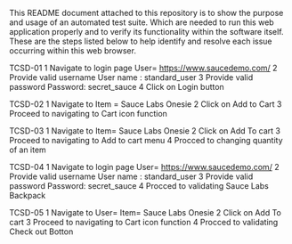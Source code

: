 This README document attached to this repository is to show the purpose and usage of an automated test suite. Which are needed to run this web application properly and to verify its functionality within the software itself. These are the steps listed below to help identify and resolve each issue occurring within this web browser.

TCSD-01
1	 Navigate to login page	 User= https://www.saucedemo.com/
2	 Provide valid username	 User name : standard_user
3	 Provide valid password	Password: secret_sauce
4	 Click on Login button	

TCSD-02
1	 Navigate to 	 Item = Sauce Labs Onesie
2	 Click on 	Add to Cart 
3	 Proceed to navigating to	Cart icon function

TCSD-03
1	 Navigate to 	 Item= Sauce Labs Onesie
2	Click on 	 Add To cart
3	 Proceed to navigating to	 Add  to cart menu
4	 Procced to changing	quantity of an item

TCSD-04
1	 Navigate to login page	User= https://www.saucedemo.com/
2	 Provide valid username	User name : standard_user
3	 Provide valid password	Password: secret_sauce
4	 Procced to validating	Sauce Labs Backpack

TCSD-05
1	 Navigate to	User= Item= Sauce Labs Onesie
2	 Click on	 Add To cart
3	 Proceed to navigating to	Cart icon function
4	 Procced to validating	Check out Botton


